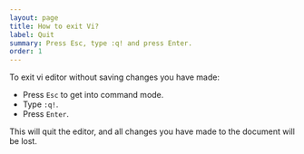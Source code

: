 ```yaml
---
layout: page
title: How to exit Vi?
label: Quit
summary: Press Esc, type :q! and press Enter.
order: 1
---
```


To exit vi editor without saving changes you have made:

* Press `Esc` to get into command mode.
* Type `:q!`.
* Press `Enter`.

This will quit the editor, and all changes you have made to the document will be lost.
